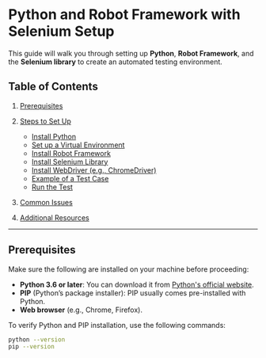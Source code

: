 # Python and Robot Framework with Selenium Setup

This guide will walk you through setting up **Python**, **Robot Framework**, and the **Selenium library** to create an automated testing environment.

## Table of Contents

1. [Prerequisites](#prerequisites)
2. [Steps to Set Up](#steps-to-set-up)
   - [Install Python](#1-install-python)
   - [Set up a Virtual Environment](#2-set-up-a-virtual-environment-optional-but-recommended)
   - [Install Robot Framework](#3-install-robot-framework)
   - [Install Selenium Library](#4-install-selenium-library)
   - [Install WebDriver (e.g., ChromeDriver)](#5-install-webdriver-eg-chromedriver)
   - [Example of a Test Case](#6-example-of-a-test-case)
   - [Run the Test](#7-run-the-test)

3. [Common Issues](#common-issues)
4. [Additional Resources](#additional-resources)

---

## Prerequisites

Make sure the following are installed on your machine before proceeding:

- **Python 3.6 or later**: You can download it from [Python's official website](https://www.python.org/downloads/).
- **PIP** (Python’s package installer): PIP usually comes pre-installed with Python.
- **Web browser** (e.g., Chrome, Firefox).

To verify Python and PIP installation, use the following commands:

```bash {"id":"01J7V9M5Q5ZQ05WA3GNVWR8FXB"}
python --version
pip --version

```
